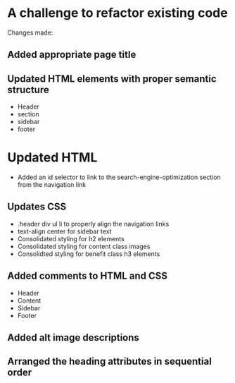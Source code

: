 # A challenge to refactor existing code



Changes made:

## Added appropriate page title
## Updated HTML elements with proper semantic structure
- Header
- section
- sidebar
- footer

# Updated HTML
- Added an id selector to link to the search-engine-optimization section from the navigation link

## Updates CSS
- .header div ul li to properly align the navigation links
- text-align center for sidebar text
- Consolidated styling for h2 elements
- Consolidated styling for content class images
- Consolidted styling for benefit class h3 elements

## Added comments to HTML and CSS
- Header
- Content
- Sidebar
- Footer

## Added alt image descriptions
## Arranged the heading attributes in sequential order

